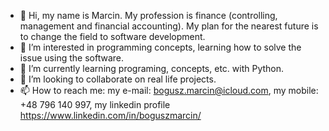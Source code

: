 - 👋 Hi, my name is Marcin. My profession is finance (controlling, management and financial accounting). My plan for the nearest future is to change the field to software development.
- 👀 I’m interested in programming concepts, learning how to solve the issue using the software.
- 🌱 I’m currently learning programing, concepts, etc. with Python.
- 💞️ I’m looking to collaborate on real life projects.
- 📫 How to reach me: my e-mail: bogusz.marcin@icloud.com, my mobile: +48 796 140 997, my linkedin profile https://www.linkedin.com/in/boguszmarcin/

<!---
Marinzg87/Marinzg87 is a ✨ special ✨ repository because its `README.md` (this file) appears on your GitHub profile.
You can click the Preview link to take a look at your changes.
--->
